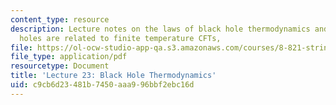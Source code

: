 ```yaml
---
content_type: resource
description: Lecture notes on the laws of black hole thermodynamics and how AdS black
  holes are related to finite temperature CFTs,
file: https://ol-ocw-studio-app-qa.s3.amazonaws.com/courses/8-821-string-theory-fall-2008/c9cb6d23481b7450aaa996bbf2ebc16d_lecture23.pdf
file_type: application/pdf
resourcetype: Document
title: 'Lecture 23: Black Hole Thermodynamics'
uid: c9cb6d23-481b-7450-aaa9-96bbf2ebc16d
---
```

